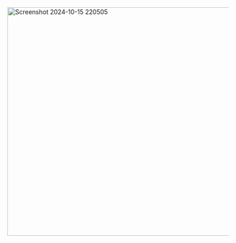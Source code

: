 <img width="519" alt="Screenshot 2024-10-15 220505" src="https://github.com/user-attachments/assets/db6c12d6-f225-44d7-9780-db648ea57d0e">
